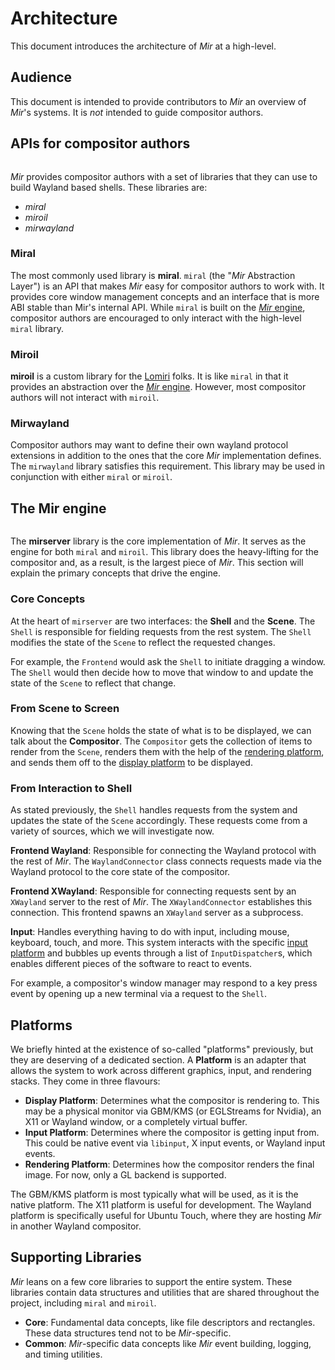# Architecture
This document introduces the architecture of *Mir* at a high-level.

## Audience
This document is intended to provide contributors to *Mir* an overview of *Mir*'s systems. It is *not* intended to guide compositor authors.

## APIs for compositor authors
```{mermaid} high_level_diagram.mmd
```

*Mir* provides compositor authors with a set of libraries that they can use to build Wayland based shells. These libraries are:
- *miral*
- *miroil*
- *mirwayland*

### Miral
The most commonly used library is **miral**. `miral` (the "*Mir* Abstraction Layer") is an API that makes *Mir* easy for compositor authors to work with. It provides core window management concepts and an interface that is more ABI stable than Mir's internal API. While `miral` is built on the [*Mir* engine](#the-mir-engine), compositor authors are encouraged to only interact with the high-level `miral` library.

### Miroil
**miroil** is a custom library for the [Lomiri](https://lomiri.com/) folks. It is like `miral` in that it provides an abstraction over the [*Mir* engine](#the-mir-engine). However, most compositor authors will not interact with `miroil`.

### Mirwayland
Compositor authors may want to define their own wayland protocol extensions in addition to the ones that the core *Mir* implementation defines. The `mirwayland` library satisfies this requirement. This library may be used in conjunction with either `miral` or `miroil`.

## The Mir engine
```{mermaid} mirserver.mmd
```

The **mirserver** library is the core implementation of *Mir*. It serves as the engine for both `miral` and `miroil`. This library does the heavy-lifting for the compositor and, as a result, is the largest piece of *Mir*. This section will explain the primary concepts that drive the engine.

### Core Concepts
At the heart of `mirserver` are two interfaces: the **Shell** and the **Scene**. The `Shell` is responsible for fielding requests from the rest system. The `Shell` modifies the state of the `Scene` to reflect the requested changes.

For example, the `Frontend` would ask the `Shell` to initiate dragging a window. The `Shell` would then decide how to move that window to and update the state of the `Scene` to reflect that change.

### From Scene to Screen
Knowing that the `Scene` holds the state of what is to be displayed, we can talk about the **Compositor**. The `Compositor` gets the collection of items to render from the `Scene`,
renders them with the help of the [rendering platform](#platforms), and sends them off to the [display platform](#platforms) to be displayed.

### From Interaction to Shell
As stated previously, the `Shell` handles requests from the system and updates the state of the `Scene` accordingly. These requests come from a variety of sources, which we will investigate now.

**Frontend Wayland**: Responsible for connecting the Wayland protocol with the rest of *Mir*. The `WaylandConnector` class connects requests made via the Wayland protocol to the core state of the compositor.

**Frontend XWayland**: Responsible for connecting requests sent by an `XWayland` server to the rest of *Mir*. The `XWaylandConnector` establishes this connection. This frontend spawns an `XWayland` server as a subprocess.

**Input**: Handles everything having to do with input, including mouse, keyboard, touch, and more. This system interacts with the specific [input platform](#platforms) and bubbles up events through a list of `InputDispatcher`s, which enables different pieces of the software to react to events.

For example, a compositor's window manager may respond to a key press event by opening up a new terminal via a request to the `Shell`.

## Platforms
We briefly hinted at the existence of so-called "platforms" previously, but they are deserving of a dedicated section. A **Platform** is an adapter that allows the system to work across different graphics, input, and rendering stacks. They come in three flavours:
- **Display Platform**: Determines what the compositor is rendering to. This may be a physical monitor via GBM/KMS (or EGLStreams for Nvidia), an X11 or Wayland window, or a completely virtual buffer.
- **Input Platform**: Determines where the compositor is getting input from. This could be native event via `libinput`, X input events, or Wayland input events.
- **Rendering Platform**: Determines how the compositor renders the final image. For now, only a GL backend is supported.

The GBM/KMS platform is most typically what will be used, as it is the native platform. The X11 platform is useful for development. The Wayland platform is specifically useful for Ubuntu Touch, where they are hosting *Mir* in another Wayland compositor.

## Supporting Libraries
*Mir* leans on a few core libraries to support the entire system. These libraries contain data structures and utilities that are shared throughout the project, including `miral` and `miroil`.

- **Core**: Fundamental data concepts, like file descriptors and rectangles. These data structures tend not to be *Mir*-specific.
- **Common**: *Mir*-specific data concepts like *Mir* event building, logging, and timing utilities.
